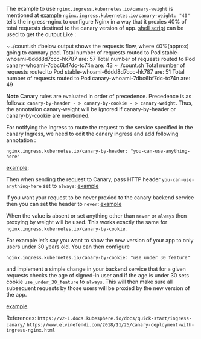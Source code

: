  The example to use `nginx.ingress.kubernetes.io/canary-weight` is mentioned at [example](canaryexamples.yaml)
 `nginx.ingress.kubernetes.io/canary-weight: "40"` tells the ingress-nginx to configure Nginx in a way that it proxies 40% of total requests destined to the canary version of app.
 [shell script](counts.sh) can be used to get the output
 Like :
 

<!-- Bash Script to get the output counts is in counts.sh -->
~ ./count.sh #below output shows the requests flow, where 40%(approx) going to cannary pod.
 Total number of requests routed to Pod stable-whoami-6ddd8d7ccc-hk787 are: 57
 Total number of requests routed to Pod canary-whoami-7dbc6bf7dc-tc74n are: 43
~ ./count.sh
 Total number of requests routed to Pod stable-whoami-6ddd8d7ccc-hk787 are: 51
 Total number of requests routed to Pod canary-whoami-7dbc6bf7dc-tc74n are: 49
 
**Note** Canary rules are evaluated in order of precedence. Precedence is as follows: `canary-by-header - > canary-by-cookie - > canary-weight`. Thus, the annotation canary-weight will be ignored if canary-by-header or canary-by-cookie are mentioned.

For notifying the Ingress to route the request to the service specified in the canary Ingress, we need to edit the canary ingress and add following annotation :

`nginx.ingress.kubernetes.io/canary-by-header: "you-can-use-anything-here"`

[example](canaryexamples.yaml):


Then when sending the request to Canary, pass HTTP header `you-can-use-anything-here` set to `always`: [example](canaryexamples.yaml)

If you want your request to be never proxied to the canary backend service then you can set the header to `never`: [example](canaryexamples.yaml)

When the value is absent or set anything other than `never` or `always` then proxying by weight will be used. This works exactly the same for `nginx.ingress.kubernetes.io/canary-by-cookie`.

For example let’s say you want to show the new version of your app to only users under 30 years old. You can then configure

`nginx.ingress.kubernetes.io/canary-by-cookie: "use_under_30_feature"`

and implement a simple change in your backend service that for a given requests checks the age of signed-in user and if the age is under 30 sets cookie `use_under_30_feature` to `always`. This will then make sure all subsequent requests by those users will be proxied by the new version of the app.

[example](canaryexamples.yaml)

References:
 `https://v2-1.docs.kubesphere.io/docs/quick-start/ingress-canary/`
 `https://www.elvinefendi.com/2018/11/25/canary-deployment-with-ingress-nginx.html`
